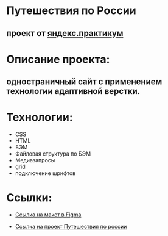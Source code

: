 # __Путешествия по Pоссии__ 
## проект от [яндекс.практикум](https://practicum.yandex.ru/web/) ## 

# Описание проекта: 
## одностраничный сайт с применением технологии адаптивной верстки. ## 

# Технологии: #
* CSS
* HTML
* БЭМ
* Файловая структура по БЭМ 
* Медиазапросы
* grid 
* подключение шрифтов

# Ссылки: #
* [Ссылка на макет в Figma](https://www.figma.com/file/5S2WSbEFL6awjVWJ0NWL8Q/Sprint-3_-Russia-_-desktop-mobile?node-id=28503%3A0)

* [Ссылка на проект Путешествия по россии](topaxel.github.io/russian-travel/index.html)
















